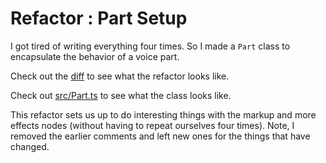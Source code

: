 # Refactor : Part Setup

I got tired of writing everything four times. So I made a `Part` class to encapsulate the behavior of a voice part.

Check out the [diff](https://github.com/IGME-330-01-2235/w4m-example-audio/commit/89f5f640fac3e405b368ed462eec7f9ae8dcf732) to see what the refactor looks like.

Check out [src/Part.ts](https://github.com/IGME-330-01-2235/w4m-example-audio/blob/audio-03/src/Part.ts) to see what the class looks like.

This refactor sets us up to do interesting things with the markup and more effects nodes (without having to repeat ourselves four times). Note, I removed the earlier comments and left new ones for the things that have changed.
